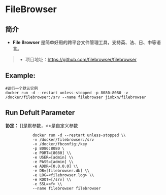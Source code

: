 FileBrowser
===
## 简介
* **File Browser** 是简单好用的跨平台文件管理工具，支持英、法、日、中等语言。
> * 项目地址：https://github.com/filebrowser/filebrowser


## Example:

    #运行一个默认实例
    docker run -d --restart unless-stopped -p 8080:8080 -v /docker/filebrowser:/srv --name filebrowser jiobxn/filebrowser


## Run Defult Parameter
**协定：** []是默参数，<>是自定义参数

				docker run -d --restart unless-stopped \\
				-v /docker/filebrowser:/srv
				-v /docker/fbconfig:/key
				-p 8080:8080 \
				-e PORT=[8080] \\
				-e USER=[admin] \\
				-e PASS=[admin] \\
				-e ADDR=[0.0.0.0] \\
				-e DB=[filebrowser.db] \\
				-e LOG=<filebrowser.log> \\
				-e ROOT=[/srv] \\
				-e SSL=<Y> \\
				--name filebrowser filebrowser

